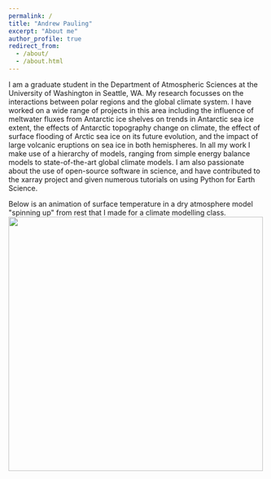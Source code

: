 ```yaml
---
permalink: /
title: "Andrew Pauling"
excerpt: "About me"
author_profile: true
redirect_from: 
  - /about/
  - /about.html
---
```


I am a graduate student in the Department of Atmospheric Sciences at the University of Washington in Seattle, WA. My research focusses on the interactions between polar regions and the global climate system. I have worked on a wide range of projects in this area including the influence of meltwater fluxes from Antarctic ice shelves on trends in Antarctic sea ice extent, the effects of Antarctic topography change on climate, the effect of surface flooding of Arctic sea ice on its future evolution, and the impact of large volcanic eruptions on sea ice in both hemispheres. In all my work I make use of a hierarchy of models, ranging from simple energy balance models to state-of-the-art global climate models. I am also passionate about the use of open-source software in science, and have contributed to the xarray project and given numerous tutorials on using Python for Earth Science.

Below is an animation of surface temperature in a dry atmosphere model "spinning up" from rest that I made for a climate modelling class.
<img src="/images/HeldSuarez_T_sfc_ctrltopo_movie.gif" width="500" class="center"/>

